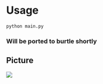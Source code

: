 # Usage
```Py
python main.py
```
 
### Will be ported to burtle shortly

## Picture
![](https://cdn.discordapp.com/attachments/947092663914623016/959881806688182272/unknown.png)
